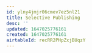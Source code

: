 ```yaml
---
id: ylny4jmjr06cmev7ez5nl21
title: Selective Publishing
desc: ''
updated: 1647025776161
created: 1647025776161
airtableId: recRR2PHpZxjBUqzY
---
```


